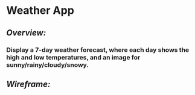 # Weather App

## _Overview:_

### Display a 7-day weather forecast, where each day shows the high and low temperatures, and an image for sunny/rainy/cloudy/snowy. 

## _Wireframe:_
